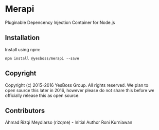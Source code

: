 # Merapi
Pluginable Depencency Injection Container for Node.js

## Installation
Install using npm:
```
npm install @yesboss/merapi --save
```

## Copyright
Copyright (c) 2015-2016 YesBoss Group. All rights reserved.
We plan to open source this later in 2016, however please do not share
this before we officially release this as open source.

## Contributors
Ahmad Rizqi Meydiarso (rizqme) - Initial Author
Roni Kurniawan